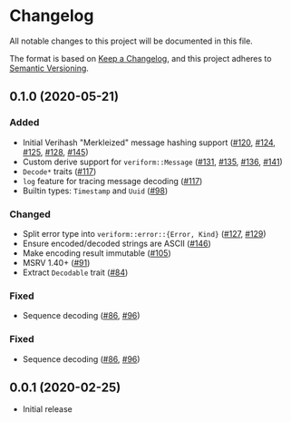# Changelog
All notable changes to this project will be documented in this file.

The format is based on [Keep a Changelog](https://keepachangelog.com/en/1.0.0/),
and this project adheres to [Semantic Versioning](https://semver.org/spec/v2.0.0.html).

## 0.1.0 (2020-05-21)
### Added
- Initial Verihash "Merkleized" message hashing support ([#120], [#124], [#125], [#128], [#145])
- Custom derive support for `veriform::Message` ([#131], [#135], [#136], [#141])
- `Decode*` traits ([#117])
- `log` feature for tracing message decoding ([#117])
- Builtin types: `Timestamp` and `Uuid` ([#98])

### Changed
- Split error type into `veriform::error::{Error, Kind}` ([#127], [#129])
- Ensure encoded/decoded strings are ASCII ([#146])
- Make encoding result immutable ([#105])
- MSRV 1.40+ ([#91])
- Extract `Decodable` trait ([#84])

### Fixed
- Sequence decoding ([#86], [#96])

[#146]: https://github.com/iqlusioninc/veriform/pull/146
[#145]: https://github.com/iqlusioninc/veriform/pull/145
[#141]: https://github.com/iqlusioninc/veriform/pull/141
[#136]: https://github.com/iqlusioninc/veriform/pull/136
[#135]: https://github.com/iqlusioninc/veriform/pull/135
[#131]: https://github.com/iqlusioninc/veriform/pull/131
[#129]: https://github.com/iqlusioninc/veriform/pull/129
[#128]: https://github.com/iqlusioninc/veriform/pull/128
[#127]: https://github.com/iqlusioninc/veriform/pull/127
[#125]: https://github.com/iqlusioninc/veriform/pull/125
[#124]: https://github.com/iqlusioninc/veriform/pull/124
[#120]: https://github.com/iqlusioninc/veriform/pull/120
[#117]: https://github.com/iqlusioninc/veriform/pull/117
[#105]: https://github.com/iqlusioninc/veriform/pull/105
[#98]: https://github.com/iqlusioninc/veriform/pull/98
[#96]: https://github.com/iqlusioninc/veriform/pull/96
[#91]: https://github.com/iqlusioninc/veriform/pull/91
[#86]: https://github.com/iqlusioninc/veriform/pull/86
[#84]: https://github.com/iqlusioninc/veriform/pull/84

### Fixed
- Sequence decoding ([#86], [#96])

## 0.0.1 (2020-02-25)
- Initial release

